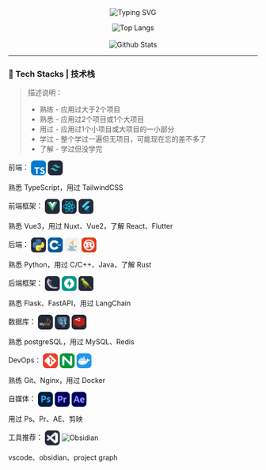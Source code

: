 <p align=center>
  <img style="vertical-align: middle;" src="https://readme-typing-svg.demolab.com?font=Cairo+Play&size=50&duration=3000&pause=3000&color=838FF7&background=FFFFFF00&center=true&vCenter=true&width=900&height=100&lines=-+Hi%2C+Im+YangZhiHang+-;-+Computer+Science+Student+-;-+Focued+on+Interest+Learning+-" alt="Typing SVG" />
  <!-- Typing SVG from: https://github.com/DenverCoder1/readme-typing-svg -->
</p>

<p align=center>
  <img src="https://github-readme-stats-v2-zamyangs-projects.vercel.app/api/top-langs/?username=Yang-ZhiHang&layout=compact&theme=tokyonight&bg_color=00000000" alt="Top Langs" />
  <br><br>
  <img src="https://github-readme-stats-v2-zamyangs-projects.vercel.app/api?username=Yang-ZhiHang&show_icons=true&theme=tokyonight&bg_color=00000000" alt="Github Stats" />
  <!-- Langs Card from: https://github.com/anuraghazra/github-readme-stats -->
</p>

------

### 🎯 Tech Stacks | 技术栈

> 描述说明：
> 
> - 熟练 - 应用过大于2个项目
> - 熟悉 - 应用过2个项目或1个大项目
> - 用过 - 应用过1个小项目或大项目的一小部分
> - 学过 - 整个学过一遍但无项目，可能现在忘的差不多了
> - 了解 - 学过但没学完

前端：
<img align="middle" style="vertical-align: middle;" src="https://raw.githubusercontent.com/tandpfun/skill-icons/main/icons/TypeScript.svg" width="30" title="TypeScript"/>
<img align="middle" style="vertical-align: middle;" src="https://raw.githubusercontent.com/tandpfun/skill-icons/main/icons/TailwindCSS-Dark.svg" width="30" title="TailwindCSS"/>

熟悉 TypeScript，用过 TailwindCSS

前端框架：
<img align="middle" style="vertical-align: middle;" src="https://raw.githubusercontent.com/tandpfun/skill-icons/main/icons/VueJS-Dark.svg" width="30" title="Vue"/>
<img align="middle" style="vertical-align: middle;" src="https://raw.githubusercontent.com/tandpfun/skill-icons/main/icons/React-Dark.svg" width="30" title="React"/>
<img align="middle" style="vertical-align: middle;" src="https://raw.githubusercontent.com/tandpfun/skill-icons/main/icons/Flutter-Dark.svg" width="30" title="Flutter"/>


熟悉 Vue3，用过 Nuxt、Vue2，了解 React、Flutter

后端：
<img align="middle" style="vertical-align: middle;" src="https://raw.githubusercontent.com/tandpfun/skill-icons/main/icons/Python-Dark.svg" width="30" title="Python"/>
<img align="middle" style="vertical-align: middle;" src="https://raw.githubusercontent.com/tandpfun/skill-icons/main/icons/CPP.svg" width="30" title="C++"/>
<img align="middle" style="vertical-align: middle;" src="https://raw.githubusercontent.com/tandpfun/skill-icons/main/icons/Java-Light.svg" width="30" title="Java"/>
<img align="middle" style="vertical-align: middle;" src="https://raw.githubusercontent.com/tandpfun/skill-icons/main/icons/Rust.svg" width="30" title="Rust"/>

熟悉 Python，用过 C/C++、Java，了解 Rust

后端框架：
<img align="middle" style="vertical-align: middle;" src="https://raw.githubusercontent.com/tandpfun/skill-icons/main/icons/Flask-Dark.svg" width="30" title="Flask"/>
<img align="middle" style="vertical-align: middle;" src="https://raw.githubusercontent.com/tandpfun/skill-icons/main/icons/FastAPI.svg" width="30" title="FastAPI"/>
<img align="middle" style="vertical-align: middle;" src="https://raw.githubusercontent.com/Yang-ZhiHang/Yang-ZhiHang/main/assets/langchain.png" width="30" title="LangChain"/>


熟悉 Flask、FastAPI，用过 LangChain

数据库：
<img align="middle" style="vertical-align: middle;" src="https://raw.githubusercontent.com/tandpfun/skill-icons/main/icons/MySQL-Dark.svg" width="30" title="MySQL"/>
<img align="middle" style="vertical-align: middle;" src="https://raw.githubusercontent.com/tandpfun/skill-icons/main/icons/PostgreSQL-Dark.svg" width="30" title="PostgreSQL"/>
<img align="middle" style="vertical-align: middle;" src="https://raw.githubusercontent.com/tandpfun/skill-icons/main/icons/Redis-Dark.svg" width="30" title="Redis"/>

熟悉 postgreSQL，用过 MySQL、Redis

DevOps：
<img align="middle" style="vertical-align: middle;" src="https://raw.githubusercontent.com/tandpfun/skill-icons/main/icons/Git.svg" width="30" title="Git"/>
<img align="middle" style="vertical-align: middle;" src="https://raw.githubusercontent.com/tandpfun/skill-icons/main/icons/Nginx.svg" width="30" title="Nginx"/>
<img align="middle" style="vertical-align: middle;" src="https://raw.githubusercontent.com/tandpfun/skill-icons/main/icons/Docker.svg" width="30" title="Docker"/>

熟练 Git、Nginx，用过 Docker

自媒体：
<img align="middle" style="vertical-align: middle;" src="https://raw.githubusercontent.com/tandpfun/skill-icons/main/icons/Photoshop.svg" width="30" title="PS"/>
<img align="middle" style="vertical-align: middle;" src="https://raw.githubusercontent.com/tandpfun/skill-icons/main/icons/Premiere.svg" width="30" title="Pr"/>
<img align="middle" style="vertical-align: middle;" src="https://raw.githubusercontent.com/tandpfun/skill-icons/main/icons/AfterEffects.svg" width="30" title="AE"/>

用过 Ps、Pr、AE、剪映

工具推荐：
<img align="middle" style="vertical-align: middle;" src="https://raw.githubusercontent.com/tandpfun/skill-icons/main/icons/VSCode-Dark.svg" width="30" title="VSCode"/>
<img align="middle" style="vertical-align: middle;" src="https://raw.githubusercontent.com/tandpfun/skill-icons/main/icons/Obsidian-Dark.svg" width="30" title="Obsidian"/>

vscode、obsidian、project graph